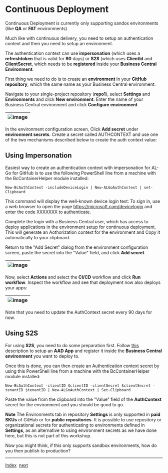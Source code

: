 # Continuous Deployment

Continuous Deployment is currently only supporting sandox environments (like **QA** or **FAT** environments)

Much like with continuous delivery, you need to setup an authentication context and then you need to setup an environment.

The authentication context can use **impersonation** (which uses a **refreshtoken** that is valid for **90** days) or **S2S** (which uses **ClientId** and **ClientSecret**, which needs to be **registered** inside your **Business Central Environment**.

First thing we need to do is to create an **environment** in your **GitHub repository**, which the same name as your Business Central environment.

Navigate to your single-project repository (**repo1**), select **Settings** and **Environments** and click **New environment**. Enter the name of your Business Central environment and click **Configure environment**

| ![image](https://user-images.githubusercontent.com/10775043/232294280-cc92b21b-f5ae-4381-b63b-e05b72159486.png) |
|-|

In the environment configuration screen, Click **Add secret** under **environment secrets**. Create a secret called AUTHCONTEXT and use one of the two mechanisms described below to create the auth context value:

## Using Impersonation
Easiest way to create an authentication context with impersonation for AL-Go for GitHub is to use the following PowerShell line from a machine with the BcContainerHelper module installed:

```
New-BcAuthContext -includeDeviceLogin | New-ALGoAuthContext | set-Clipboard
```

This command will display the well-known device login text: To sign in, use a web browser to open the page https://microsoft.com/devicelogin and enter the code XXXXXXX to authenticate.

Complete the login with a Business Central user, which has access to deploy applications in the environment setup for continuous deployment. This will generate an Aothorization context for the environment and Copy it automatically to your clipboard.

Return to the "Add Secret" dialog from the environment configuration screen, paste the secret into the "Value" field, and click **Add secret**.

| ![image](https://user-images.githubusercontent.com/10775043/232296180-7ef20c2c-6a2a-4127-b524-7646512994e2.png) |
|-|

Now, select **Actions** and select the **CI/CD** workflow and click **Run workflow**. Inspect the workflow and see that deployment now also deploys your apps:

| ![image](https://user-images.githubusercontent.com/10775043/232300284-49ca8a4c-bd91-46b8-9608-76f4a6289f0f.png) |
|-|

Note that you need to update the AuthContext secret every 90 days for now.

## Using S2S
For using **S2S**, you need to do some preparation first. Follow [this](https://learn.microsoft.com/en-us/dynamics365/business-central/dev-itpro/administration/automation-apis-using-s2s-authentication) description to setup an **AAD App** and register it inside the **Business Central environment** you want to deploy to.

Once this is done, you can then create an Authentication context secret by using this PowerShell line from a machine with the BcContainerHelper module installed:

```
New-BcAuthContext -clientID $clientID -clientSecret $clientSecret -tenantID $tenantID | New-ALGoAuthContext | Set-Clipboard
```

Paste the value from the clipboard into the "Value" field of the **AuthContext** secret for the environment and you should be good to go.

**Note** The Environments tab in repository **Settings** is only supported in **paid SKUs** of GitHub or for **public repositories**. It is possible to use repository or organizational secrets for authenticating to environments defined in **Settings**, as an alternative to using environment secrets as we have done here, but this is not part of this workshop.

Now you might think, if this only supports sandbox environments, how do you then publish to production?

---
[Index](Index.md)&nbsp;&nbsp;[next](PublishToProduction.md)
